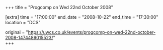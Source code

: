 +++
title = "Progcomp on Wed 22nd October 2008"

[extra]
time = "17:00:00"
end_date = "2008-10-22"
end_time = "17:30:00"
location = "DCS"

original = "https://uwcs.co.uk/events/progcomp-on-wed-22nd-october-2008-1474489015523/"    
+++



